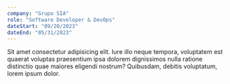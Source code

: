 ```yaml
---
company: "Grupo SIA"
role: "Software Developer & DevOps"
dateStart: "09/20/2023"
dateEnd: "05/31/2023"
---
```


Sit amet consectetur adipisicing elit. Iure illo neque tempora, voluptatem est quaerat voluptas praesentium ipsa dolorem dignissimos nulla ratione distinctio quae maiores eligendi nostrum? Quibusdam, debitis voluptatum, lorem ipsum dolor.